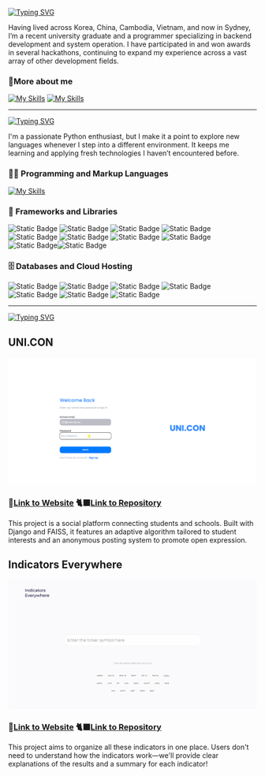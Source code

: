 [![Typing SVG](https://readme-typing-svg.demolab.com?font=Kanit&weight=600&size=30&pause=500000&color=FFFFFF&vCenter=true&width=435&lines=😊+About+me)](https://helpful-shield-d0f.notion.site/Welcome-15690bbb052d44c5886a6fa566d887e9?pvs=4)

Having lived across Korea, China, Cambodia, Vietnam, and now in Sydney, I’m a recent university graduate and a programmer specializing in backend development and system operation. I have participated in and won awards in several hackathons, continuing to expand my experience across a vast array of other development fields.

### 👤More about me 

[![My Skills](https://skillicons.dev/icons?i=linkedin)](https://linkedin.com/in/minseok-kim-a9731a273) [![My Skills](https://skillicons.dev/icons?i=notion)](https://helpful-shield-d0f.notion.site/Welcome-15690bbb052d44c5886a6fa566d887e9?pvs=4)

---

[![Typing SVG](https://readme-typing-svg.demolab.com?font=Kanit&weight=600&size=30&pause=50000&color=FFFFFF&vCenter=true&width=435&lines=🛠️+Technologies)](https://helpful-shield-d0f.notion.site/Welcome-15690bbb052d44c5886a6fa566d887e9?pvs=4)

I'm a passionate Python enthusiast, but I make it a point to explore new languages whenever I step into a different environment. It keeps me learning and applying fresh technologies I haven’t encountered before.

### 👨‍💻 Programming and Markup Languages
[![My Skills](https://skillicons.dev/icons?i=python,nodejs,typescript,rust,java,mysql,c,flutter,html,css,js,markdown,latex)](https://skillicons.dev)
### 🧰 Frameworks and Libraries
![Static Badge](https://img.shields.io/badge/Django-green?style=flat&logo=django&labelColor=rgb(15%2C%2060%2C%2045)&color=rgb(15%2C%2060%2C%2045))
![Static Badge](https://img.shields.io/badge/Flask-white?style=flat&logo=flask&labelColor=101010&color=101010)
![Static Badge](https://img.shields.io/badge/Express.js-white?style=flat&logo=express&logoColor=white&labelColor=rgb(239%2C%20216%2C%2029)&color=rgb(239%2C%20216%2C%2029))
![Static Badge](https://img.shields.io/badge/Pandas-150458.svg?logo=pandas&logoColor=white)
![Static Badge](https://img.shields.io/badge/React-white?style=flat&logo=React&logoColor=white&labelColor=rgb(60%2C%20150%2C%20174)&color=rgb(60%2C%20150%2C%20174))
![Static Badge](https://img.shields.io/badge/Docker-white?style=flat&logo=Docker&logoColor=white&labelColor=rgb(23%2C%2077%2C%20187)&color=rgb(23%2C%2077%2C%20187))
![Static Badge](https://img.shields.io/badge/Kubernetes-white?style=flat&logo=Kubernetes&logoColor=white&labelColor=2252b2&color=2252b2)
![Static Badge](https://img.shields.io/badge/Numpy-013243.svg?logo=numpy&logoColor=white)
![Static Badge](https://img.shields.io/badge/GitHub%20Actions-2671E5.svg?logo=github&logoColor=white%20actions&logoColor=white)![Static Badge](https://img.shields.io/badge/Google_Maps_API-white?style=flat&logo=googlemaps&logoColor=white&labelColor=27ae45&color=27ae45)

### 🗄️ Databases and Cloud Hosting
![Static Badge](https://img.shields.io/badge/PostgreSQL-316192.svg?logo=postgresql&logoColor=white)
![Static Badge](https://img.shields.io/badge/MongoDB-4ea94b.svg?logo=mongodb&logoColor=white)
![Static Badge](https://img.shields.io/badge/Repl.it-0D101E.svg?logo=Replit&logoColor=white)
![Static Badge](https://img.shields.io/badge/Notion-010101.svg?logo=notion&logoColor=white)![Static Badge](https://img.shields.io/badge/AWS_EC2-white?style=flat&logo=amazonec2&logoColor=white&labelColor=bf5713&color=bf5713)
![Static Badge](https://img.shields.io/badge/AWS_RDS-white?style=flat&logo=amazonrds&logoColor=white&labelColor=203f5b&color=203f5b)
![Static Badge](https://img.shields.io/badge/AWS_S3-white?style=flat&logo=amazons3&logoColor=white&labelColor=872e21&color=872e21)

---

[![Typing SVG](https://readme-typing-svg.demolab.com?font=Kanit&weight=600&size=30&pause=50000&color=FFFFFF&vCenter=true&width=435&lines=✨+Try+my+recent+projects)](https://helpful-shield-d0f.notion.site/Welcome-15690bbb052d44c5886a6fa566d887e9?pvs=4)
## UNI.CON
![UNI.CON.gif](imgs/UNI.CON.gif)
### 🔗[Link to Website](https://unicon.min1870.com/) 🐈‍⬛[Link to Repository](https://github.com/min-1870/uni.con/)
This project is a social platform connecting students and schools. Built with Django and FAISS, it features an adaptive algorithm tailored to student interests and an anonymous posting system to promote open expression.

## Indicators Everywhere
![indicators-everywhere.gif](imgs/indicators-everywhere.gif)
### 🔗[Link to Website](https://indicatorseverywhere.min1870.com/) 🐈‍⬛[Link to Repository](https://github.com/min-1870/indicators_everywhere/)

This project aims to organize all these indicators in one place. Users don't need to understand how the indicators work—we'll provide clear explanations of the results and a summary for each indicator!
